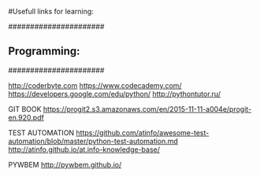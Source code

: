 #Usefull links for  learning:

###################### 
## Programming:   ####
###################### 

http://coderbyte.com
https://www.codecademy.com/
https://developers.google.com/edu/python/
http://pythontutor.ru/

GIT BOOK 
https://progit2.s3.amazonaws.com/en/2015-11-11-a004e/progit-en.920.pdf


TEST AUTOMATION
https://github.com/atinfo/awesome-test-automation/blob/master/python-test-automation.md
http://atinfo.github.io/at.info-knowledge-base/

PYWBEM
http://pywbem.github.io/

